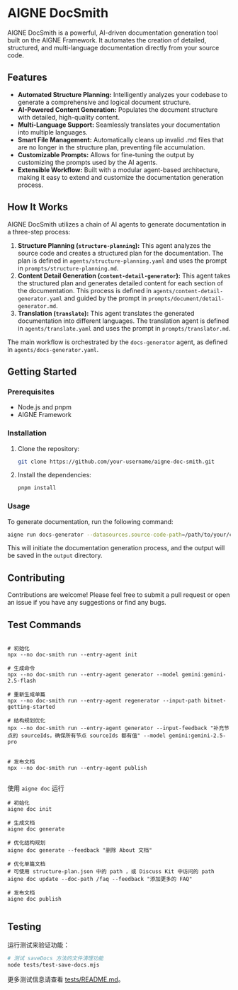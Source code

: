 # AIGNE DocSmith

AIGNE DocSmith is a powerful, AI-driven documentation generation tool built on the AIGNE Framework. It automates the creation of detailed, structured, and multi-language documentation directly from your source code.

## Features

- **Automated Structure Planning:** Intelligently analyzes your codebase to generate a comprehensive and logical document structure.
- **AI-Powered Content Generation:** Populates the document structure with detailed, high-quality content.
- **Multi-Language Support:** Seamlessly translates your documentation into multiple languages.
- **Smart File Management:** Automatically cleans up invalid .md files that are no longer in the structure plan, preventing file accumulation.
- **Customizable Prompts:** Allows for fine-tuning the output by customizing the prompts used by the AI agents.
- **Extensible Workflow:** Built with a modular agent-based architecture, making it easy to extend and customize the documentation generation process.

## How It Works

AIGNE DocSmith utilizes a chain of AI agents to generate documentation in a three-step process:

1.  **Structure Planning (`structure-planning`):** This agent analyzes the source code and creates a structured plan for the documentation. The plan is defined in `agents/structure-planning.yaml` and uses the prompt in `prompts/structure-planning.md`.
2.  **Content Detail Generation (`content-detail-generator`):** This agent takes the structured plan and generates detailed content for each section of the documentation. This process is defined in `agents/content-detail-generator.yaml` and guided by the prompt in `prompts/document/detail-generator.md`.
3.  **Translation (`translate`):** This agent translates the generated documentation into different languages. The translation agent is defined in `agents/translate.yaml` and uses the prompt in `prompts/translator.md`.

The main workflow is orchestrated by the `docs-generator` agent, as defined in `agents/docs-generator.yaml`.

## Getting Started

### Prerequisites

- Node.js and pnpm
- AIGNE Framework

### Installation

1.  Clone the repository:
    ```bash
    git clone https://github.com/your-username/aigne-doc-smith.git
    ```
2.  Install the dependencies:
    ```bash
    pnpm install
    ```

### Usage

To generate documentation, run the following command:

```bash
aigne run docs-generator --datasources.source-code-path=/path/to/your/code
```

This will initiate the documentation generation process, and the output will be saved in the `output` directory.

## Contributing

Contributions are welcome! Please feel free to submit a pull request or open an issue if you have any suggestions or find any bugs.

## Test Commands

```shell

# 初始化
npx --no doc-smith run --entry-agent init

# 生成命令
npx --no doc-smith run --entry-agent generator --model gemini:gemini-2.5-flash

# 重新生成单篇
npx --no doc-smith run --entry-agent regenerator --input-path bitnet-getting-started

# 结构规划优化
npx --no doc-smith run --entry-agent generator --input-feedback "补充节点的 sourceIds，确保所有节点 sourceIds 都有值" --model gemini:gemini-2.5-pro


# 发布文档
npx --no doc-smith run --entry-agent publish


```

使用 `aigne doc` 运行

```shell
# 初始化
aigne doc init

# 生成文档
aigne doc generate

# 优化结构规划
aigne doc generate --feedback "删除 About 文档"

# 优化单篇文档
# 可使用 structure-plan.json 中的 path ，或 Discuss Kit 中访问的 path
aigne doc update --doc-path /faq --feedback "添加更多的 FAQ" 

# 发布文档
aigne doc publish


```

## Testing

运行测试来验证功能：

```bash
# 测试 saveDocs 方法的文件清理功能
node tests/test-save-docs.mjs
```

更多测试信息请查看 [tests/README.md](tests/README.md)。
